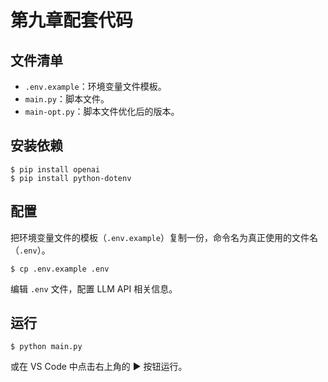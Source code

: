 # 第九章配套代码

## 文件清单

* `.env.example`：环境变量文件模板。
* `main.py`：脚本文件。
* `main-opt.py`：脚本文件优化后的版本。


## 安装依赖

```shell
$ pip install openai
$ pip install python-dotenv
```

## 配置

把环境变量文件的模板（`.env.example`）复制一份，命令名为真正使用的文件名（`.env`）。

```shell
$ cp .env.example .env
```

编辑 `.env` 文件，配置 LLM API 相关信息。

## 运行

```shell
$ python main.py
```

或在 VS Code 中点击右上角的 ▶️ 按钮运行。
